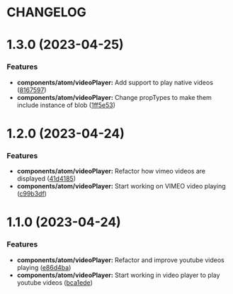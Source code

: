 # CHANGELOG

# 1.3.0 (2023-04-25)


### Features

* **components/atom/videoPlayer:** Add support to play native videos ([8167597](https://github.com/SUI-Components/sui-components/commit/8167597603d03af081b113f9dc66e774be9a046f))
* **components/atom/videoPlayer:** Change propTypes to make them include instance of blob ([1ff5e53](https://github.com/SUI-Components/sui-components/commit/1ff5e53d80b0969310099f7a87a0d8ff7b4d5806))



# 1.2.0 (2023-04-24)


### Features

* **components/atom/videoPlayer:** Refactor how vimeo videos are displayed ([41d4185](https://github.com/SUI-Components/sui-components/commit/41d41858bb3477cead5083fa5ab14de92d18030f))
* **components/atom/videoPlayer:** Start working on VIMEO video playing ([c99b3df](https://github.com/SUI-Components/sui-components/commit/c99b3df01a88d98ea30f4e325d23177a7509ab83))



# 1.1.0 (2023-04-24)


### Features

* **components/atom/videoPlayer:** Refactor and improve youtube videos playing ([e86d4ba](https://github.com/SUI-Components/sui-components/commit/e86d4ba72ba9e7ba6806c2b7b6566f600414fc13))
* **components/atom/videoPlayer:** Start working in video player to play youtube videos ([bca1ede](https://github.com/SUI-Components/sui-components/commit/bca1ede07dbb0a01ac144a4b2d52decc371de12e))



